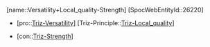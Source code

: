 ﻿---
type: TrizContradiction
aliases:
- Versatility+Local_quality-Strength
license: CC BY-SA 4.0
copyright: https://github.com/SpocWeb
IsDeleted: false
IsReadOnly: false
Confidential: public
tags: 
- Triz/Contradiction
---
[name::Versatility+Local_quality-Strength]
[SpocWebEntityId::26220]
+ [pro::[Triz-Versatility](tech/Triz/Parameter/Triz-Versatility.md)]
[Triz-Principle::[Triz-Local_quality](tech/Triz/Principle/Triz-Local_quality.md)]
- [con::[Triz-Strength](tech/Triz/Parameter/Triz-Strength.md)]

